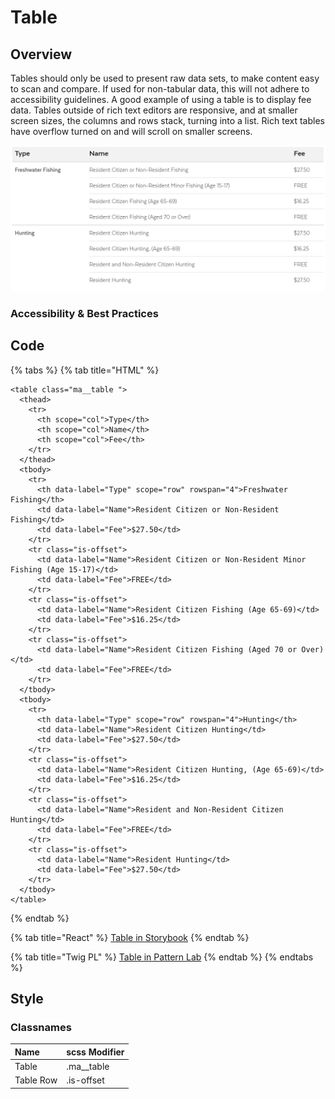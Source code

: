 # Table

## Overview

Tables should only be used to present raw data sets, to make content easy to scan and compare. If used for non-tabular data, this will not adhere to accessibility guidelines. A good example of using a table is to display fee data. Tables outside of rich text editors are responsive, and at smaller screen sizes, the columns and rows stack, turning into a list. Rich text tables have overflow turned on and will scroll on smaller screens.

![](../../.gitbook/assets/table.png)

### Accessibility & Best Practices

## Code

{% tabs %}
{% tab title="HTML" %}
```markup
<table class="ma__table ">
  <thead>
    <tr>
      <th scope="col">Type</th>
      <th scope="col">Name</th>
      <th scope="col">Fee</th>
    </tr>
  </thead>
  <tbody>
    <tr>
      <th data-label="Type" scope="row" rowspan="4">Freshwater Fishing</th>
      <td data-label="Name">Resident Citizen or Non-Resident Fishing</td>
      <td data-label="Fee">$27.50</td>
    </tr>
    <tr class="is-offset">
      <td data-label="Name">Resident Citizen or Non-Resident Minor Fishing (Age 15-17)</td>
      <td data-label="Fee">FREE</td>
    </tr>
    <tr class="is-offset">
      <td data-label="Name">Resident Citizen Fishing (Age 65-69)</td>
      <td data-label="Fee">$16.25</td>
    </tr>
    <tr class="is-offset">
      <td data-label="Name">Resident Citizen Fishing (Aged 70 or Over)</td>
      <td data-label="Fee">FREE</td>
    </tr>
  </tbody>
  <tbody>
    <tr>
      <th data-label="Type" scope="row" rowspan="4">Hunting</th>
      <td data-label="Name">Resident Citizen Hunting</td>
      <td data-label="Fee">$27.50</td>
    </tr>
    <tr class="is-offset">
      <td data-label="Name">Resident Citizen Hunting, (Age 65-69)</td>
      <td data-label="Fee">$16.25</td>
    </tr>
    <tr class="is-offset">
      <td data-label="Name">Resident and Non-Resident Citizen Hunting</td>
      <td data-label="Fee">FREE</td>
    </tr>
    <tr class="is-offset">
      <td data-label="Name">Resident Hunting</td>
      <td data-label="Fee">$27.50</td>
    </tr>
  </tbody>
</table>
```
{% endtab %}

{% tab title="React" %}
[Table in Storybook](https://mayflower.digital.mass.gov/react/?knob-href=%23&knob-info=&knob-List%20Item%200=This%20is%20a%20list%20item%20in%20an%20unordered%20list&knob-tableOptions.feeTable={"head"%3A{"rows"%3A[{"rowSpanOffset"%3Afalse%2C"cells"%3A[{"heading"%3Afalse%2C"colspan"%3A""%2C"rowspan"%3A""%2C"text"%3A"Type"}%2C{"heading"%3Atrue%2C"colspan"%3A""%2C"rowspan"%3A""%2C"text"%3A"Name"}%2C{"heading"%3Atrue%2C"colspan"%3A""%2C"rowspan"%3A""%2C"text"%3A"Fee"}]}]}%2C"bodies"%3A[{"rows"%3A[{"rowSpanOffset"%3Afalse%2C"cells"%3A[{"heading"%3Atrue%2C"colspan"%3A""%2C"rowspan"%3A"4"%2C"text"%3A"Freshwater%20Fishing"}%2C{"heading"%3Afalse%2C"colspan"%3A""%2C"rowspan"%3A""%2C"text"%3A"Resident%20Citizen%20or%20Non-Resident%20Fishing"}%2C{"heading"%3Afalse%2C"colspan"%3A""%2C"rowspan"%3A""%2C"text"%3A"%2427.50"}]}%2C{"rowSpanOffset"%3Atrue%2C"cells"%3A[{"heading"%3Afalse%2C"colspan"%3A""%2C"rowspan"%3A""%2C"text"%3A"Resident%20Citizen%20or%20Non-Resident%20Minor%20Fishing%20%28Age%2015-17%29"}%2C{"heading"%3Afalse%2C"colspan"%3A""%2C"rowspan"%3A""%2C"text"%3A"FREE"}]}%2C{"rowSpanOffset"%3Atrue%2C"cells"%3A[{"heading"%3Afalse%2C"colspan"%3A""%2C"rowspan"%3A""%2C"text"%3A"Resident%20Citizen%20Fishing%20%28Age%2065-69%29"}%2C{"heading"%3Afalse%2C"colspan"%3A""%2C"rowspan"%3A""%2C"text"%3A"%2416.25"}]}%2C{"rowSpanOffset"%3Atrue%2C"cells"%3A[{"heading"%3Afalse%2C"colspan"%3A""%2C"rowspan"%3A""%2C"text"%3A"Resident%20Citizen%20Fishing%20%28Aged%2070%20or%20Over%29"}%2C{"heading"%3Afalse%2C"colspan"%3A""%2C"rowspan"%3A""%2C"text"%3A"FREE"}]}]}%2C{"rows"%3A[{"rowSpanOffset"%3Afalse%2C"cells"%3A[{"heading"%3Atrue%2C"colspan"%3A""%2C"rowspan"%3A"4"%2C"text"%3A"Hunting"}%2C{"heading"%3Afalse%2C"colspan"%3A""%2C"rowspan"%3A""%2C"text"%3A"Resident%20Citizen%20Hunting"}%2C{"heading"%3Afalse%2C"colspan"%3A""%2C"rowspan"%3A""%2C"text"%3A"%2427.50"}]}%2C{"rowSpanOffset"%3Atrue%2C"cells"%3A[{"heading"%3Afalse%2C"colspan"%3A""%2C"rowspan"%3A""%2C"text"%3A"Resident%20Citizen%20Hunting%2C%20%28Age%2065-69%29"}%2C{"heading"%3Afalse%2C"colspan"%3A""%2C"rowspan"%3A""%2C"text"%3A"%2416.25"}]}%2C{"rowSpanOffset"%3Atrue%2C"cells"%3A[{"heading"%3Afalse%2C"colspan"%3A""%2C"rowspan"%3A""%2C"text"%3A"Resident%20and%20Non-Resident%20Citizen%20Hunting"}%2C{"heading"%3Afalse%2C"colspan"%3A""%2C"rowspan"%3A""%2C"text"%3A"FREE"}]}%2C{"rowSpanOffset"%3Atrue%2C"cells"%3A[{"heading"%3Afalse%2C"colspan"%3A""%2C"rowspan"%3A""%2C"text"%3A"Resident%20Hunting"}%2C{"heading"%3Afalse%2C"colspan"%3A""%2C"rowspan"%3A""%2C"text"%3A"%2427.50"}]}]}]}&knob-List%20Item%201=An%20unordered%20list%20is%20a%20list%20in%20which%20the%20sequence%20of%20items%20is%20not%20important.%20Sometimes%2C%20an%20unordered%20list%20is%20a%20bulleted%20list.%20And%20this%20is%20a%20long%20list%20item%20in%20an%20unordered%20list%20that%20can%20wrap%20onto%20a%20new%20line.&knob-List%20Item%202=Lists%20can%20be%20nested%20inside%20of%20each%20other&knob-List%20Item%203=This%20is%20the%20last%20list%20item&knob-Sub%20Item%200=This%20is%20a%20nested%20list%20item&knob-Sub%20Item%201=This%20is%20another%20nested%20list%20item%20in%20an%20unordered%20list&knob-linkText=Lorem%20ipsum%20dolor%20sit%20amet&selectedKind=atoms%2Ftable&selectedStory=Table&full=0&addons=1&stories=1&panelRight=0&addonPanel=storybooks%2Fstorybook-addon-knobs)
{% endtab %}

{% tab title="Twig PL" %}
[Table in Pattern Lab](https://mayflower.digital.mass.gov/patternlab/?p=atoms-table)
{% endtab %}
{% endtabs %}

## Style

### Classnames

| **Name** | **scss Modifier** |
| :--- | :--- |
| Table | .ma\_\_table |
| Table Row | .is-offset |

